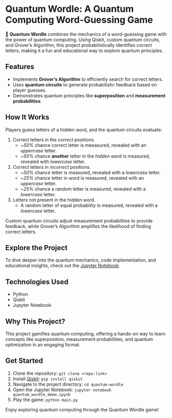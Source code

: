 # Quantum Wordle: A Quantum Computing Word-Guessing Game

🚀 **Quantum Wordle** combines the mechanics of a word-guessing game with the power of quantum computing. Using Qiskit, custom quantum circuits, and Grover’s Algorithm, this project probabilistically identifies correct letters, making it a fun and educational way to explore quantum principles.

## Features
- Implements **Grover’s Algorithm** to efficiently search for correct letters.
- Uses **quantum circuits** to generate probabilistic feedback based on player guesses.
- Demonstrates quantum principles like **superposition** and **measurement probabilities**.

## How It Works
Players guess letters of a hidden word, and the quantum circuits evaluate:

1. Correct letters in the *correct* positions.
   - ~*50\%* chance correct letter is meeasured, revealed with an *uppercase* letter.
   - ~*50\%* chance **another** letter in the *hidden word* is measured, revealed with *lowercase* letter.
3. Correct letters in *incorrect* positions.
   - ~*50\%* chance letter is measured, revealed with a *lowercase* letter.
   - ~*25\%* chance letter in word is measured, revealed with an *uppercase* letter.
   - ~*25\%* chance a random letter is measured, revealed with a *lowercase* letter.
5. Letters not present in the hidden word.
   - A random letter of equal probability is measured, revealed with a *lowercase* letter.

Custom quantum circuits adjust measurement probabilities to provide feedback, while Grover’s Algorithm amplifies the likelihood of finding correct letters.

## Explore the Project
To dive deeper into the quantum mechanics, code implementation, and educational insights, check out the [Jupyter Notebook](https://github.com/matttavares9/quantum-wordle/blob/main/quantum_wordle_demo.ipynb).

## Technologies Used
- Python
- Qiskit
- Jupyter Notebook

## Why This Project?
This project gamifies quantum computing, offering a hands-on way to learn concepts like superposition, measurement probabilities, and quantum optimization in an engaging format.

## Get Started
1. Clone the repository: `git clone <repo-link>`
2. Install [Qiskit](https://docs.quantum.ibm.com/guides/install-qiskit): `pip install qiskit`
3. Navigate to the project directory: `cd quantum-wordle`
4. Open the Jupyter Notebook: `jupyter notebook quantum_wordle_demo.ipynb`
5. Play the game: `python main.py`

Enjoy exploring quantum computing through the Quantum Wordle game!
